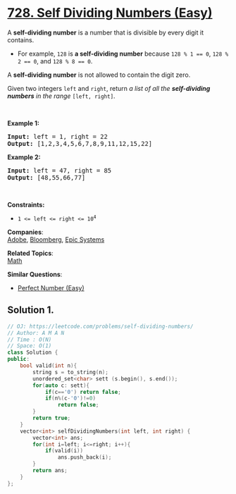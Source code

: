# [728. Self Dividing Numbers (Easy)](https://leetcode.com/problems/self-dividing-numbers/)

<p>A <strong>self-dividing number</strong> is a number that is divisible by every digit it contains.</p>

<ul>
	<li>For example, <code>128</code> is <strong>a self-dividing number</strong> because <code>128 % 1 == 0</code>, <code>128 % 2 == 0</code>, and <code>128 % 8 == 0</code>.</li>
</ul>

<p>A <strong>self-dividing number</strong> is not allowed to contain the digit zero.</p>

<p>Given two integers <code>left</code> and <code>right</code>, return <em>a list of all the <strong>self-dividing numbers</strong> in the range</em> <code>[left, right]</code>.</p>

<p>&nbsp;</p>
<p><strong>Example 1:</strong></p>
<pre><strong>Input:</strong> left = 1, right = 22
<strong>Output:</strong> [1,2,3,4,5,6,7,8,9,11,12,15,22]
</pre><p><strong>Example 2:</strong></p>
<pre><strong>Input:</strong> left = 47, right = 85
<strong>Output:</strong> [48,55,66,77]
</pre>
<p>&nbsp;</p>
<p><strong>Constraints:</strong></p>

<ul>
	<li><code>1 &lt;= left &lt;= right &lt;= 10<sup>4</sup></code></li>
</ul>


**Companies**:  
[Adobe](https://leetcode.com/company/adobe), [Bloomberg](https://leetcode.com/company/bloomberg), [Epic Systems](https://leetcode.com/company/epic-systems)

**Related Topics**:  
[Math](https://leetcode.com/tag/math/)

**Similar Questions**:
* [Perfect Number (Easy)](https://leetcode.com/problems/perfect-number/)

## Solution 1.

```cpp
// OJ: https://leetcode.com/problems/self-dividing-numbers/
// Author: A M A N
// Time : O(N)
// Space: O(1)
class Solution {
public:
    bool valid(int n){
        string s = to_string(n);
        unordered_set<char> sett (s.begin(), s.end());
        for(auto c: sett){
            if(c=='0') return false;
            if(n%(c-'0')!=0)
                return false;
        }
        return true;
    }
    vector<int> selfDividingNumbers(int left, int right) {
        vector<int> ans;
        for(int i=left; i<=right; i++){
            if(valid(i))
                ans.push_back(i);
        }
        return ans;
    }
};
```
